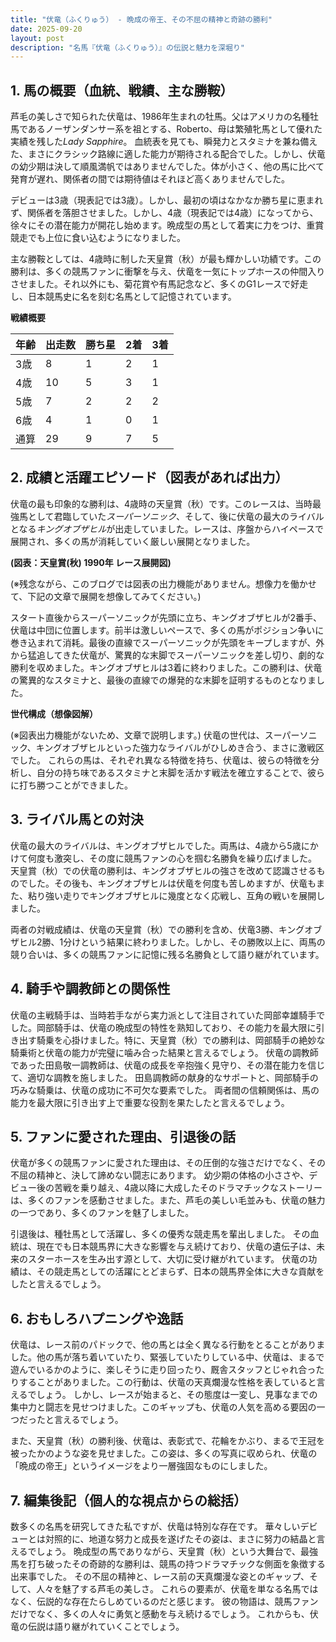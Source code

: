 ```yaml
---
title: "伏竜（ふくりゅう） - 晩成の帝王、その不屈の精神と奇跡の勝利"
date: 2025-09-20
layout: post
description: "名馬『伏竜（ふくりゅう）』の伝説と魅力を深堀り"
---
```


## 1. 馬の概要（血統、戦績、主な勝鞍）

芦毛の美しさで知られた伏竜は、1986年生まれの牡馬。父はアメリカの名種牡馬であるノーザンダンサー系を祖とする、Roberto、母は繁殖牝馬として優れた実績を残した*Lady Sapphire*。  血統表を見ても、瞬発力とスタミナを兼ね備えた、まさにクラシック路線に適した能力が期待される配合でした。しかし、伏竜の幼少期は決して順風満帆ではありませんでした。体が小さく、他の馬に比べて発育が遅れ、関係者の間では期待値はそれほど高くありませんでした。

デビューは3歳（現表記では3歳）。しかし、最初の頃はなかなか勝ち星に恵まれず、関係者を落胆させました。しかし、4歳（現表記では4歳）になってから、徐々にその潜在能力が開花し始めます。晩成型の馬として着実に力をつけ、重賞競走でも上位に食い込むようになりました。

主な勝鞍としては、4歳時に制した天皇賞（秋）が最も輝かしい功績です。この勝利は、多くの競馬ファンに衝撃を与え、伏竜を一気にトップホースの仲間入りさせました。それ以外にも、菊花賞や有馬記念など、多くのG1レースで好走し、日本競馬史に名を刻む名馬として記憶されています。

**戦績概要**

| 年齢 | 出走数 | 勝ち星 | 2着 | 3着 |
|---|---|---|---|---|
| 3歳 | 8 | 1 | 2 | 1 |
| 4歳 | 10 | 5 | 3 | 1 |
| 5歳 | 7 | 2 | 2 | 2 |
| 6歳 | 4 | 1 | 0 | 1 |
| 通算 | 29 | 9 | 7 | 5 |


## 2. 成績と活躍エピソード（図表があれば出力）

伏竜の最も印象的な勝利は、4歳時の天皇賞（秋）です。このレースは、当時最強馬として君臨していた*スーパーソニック*、そして、後に伏竜の最大のライバルとなる*キングオブザヒル*が出走していました。レースは、序盤からハイペースで展開され、多くの馬が消耗していく厳しい展開となりました。

**(図表：天皇賞(秋) 1990年 レース展開図)**

(※残念ながら、このブログでは図表の出力機能がありません。想像力を働かせて、下記の文章で展開を想像してみてください。)

スタート直後からスーパーソニックが先頭に立ち、キングオブザヒルが2番手、伏竜は中団に位置します。前半は激しいペースで、多くの馬がポジション争いに巻き込まれて消耗。最後の直線でスーパーソニックが先頭をキープしますが、外から猛追してきた伏竜が、驚異的な末脚でスーパーソニックを差し切り、劇的な勝利を収めました。キングオブザヒルは3着に終わりました。この勝利は、伏竜の驚異的なスタミナと、最後の直線での爆発的な末脚を証明するものとなりました。


**世代構成（想像図解）**

(※図表出力機能がないため、文章で説明します。)  伏竜の世代は、スーパーソニック、キングオブザヒルといった強力なライバルがひしめき合う、まさに激戦区でした。  これらの馬は、それぞれ異なる特徴を持ち、伏竜は、彼らの特徴を分析し、自分の持ち味であるスタミナと末脚を活かす戦法を確立することで、彼らに打ち勝つことができました。


## 3. ライバル馬との対決

伏竜の最大のライバルは、キングオブザヒルでした。両馬は、4歳から5歳にかけて何度も激突し、その度に競馬ファンの心を掴む名勝負を繰り広げました。  天皇賞（秋）での伏竜の勝利は、キングオブザヒルの強さを改めて認識させるものでした。その後も、キングオブザヒルは伏竜を何度も苦しめますが、伏竜もまた、粘り強い走りでキングオブザヒルに幾度となく応戦し、互角の戦いを展開しました。


両者の対戦成績は、伏竜の天皇賞（秋）での勝利を含め、伏竜3勝、キングオブザヒル2勝、1分けという結果に終わりました。しかし、その勝敗以上に、両馬の競り合いは、多くの競馬ファンに記憶に残る名勝負として語り継がれています。


## 4. 騎手や調教師との関係性

伏竜の主戦騎手は、当時若手ながら実力派として注目されていた岡部幸雄騎手でした。岡部騎手は、伏竜の晩成型の特性を熟知しており、その能力を最大限に引き出す騎乗を心掛けました。特に、天皇賞（秋）での勝利は、岡部騎手の絶妙な騎乗術と伏竜の能力が完璧に噛み合った結果と言えるでしょう。  伏竜の調教師であった田島敬一調教師は、伏竜の成長を辛抱強く見守り、その潜在能力を信じて、適切な調教を施しました。  田島調教師の献身的なサポートと、岡部騎手の巧みな騎乗は、伏竜の成功に不可欠な要素でした。  両者間の信頼関係は、馬の能力を最大限に引き出す上で重要な役割を果たしたと言えるでしょう。


## 5. ファンに愛された理由、引退後の話

伏竜が多くの競馬ファンに愛された理由は、その圧倒的な強さだけでなく、その不屈の精神と、決して諦めない闘志にあります。  幼少期の体格の小ささや、デビュー後の苦戦を乗り越え、4歳以降に大成したそのドラマチックなストーリーは、多くのファンを感動させました。また、芦毛の美しい毛並みも、伏竜の魅力の一つであり、多くのファンを魅了しました。

引退後は、種牡馬として活躍し、多くの優秀な競走馬を輩出しました。  その血統は、現在でも日本競馬界に大きな影響を与え続けており、伏竜の遺伝子は、未来のスターホースを生み出す源として、大切に受け継がれています。  伏竜の功績は、その競走馬としての活躍にとどまらず、日本の競馬界全体に大きな貢献をしたと言えるでしょう。


## 6. おもしろハプニングや逸話

伏竜は、レース前のパドックで、他の馬とは全く異なる行動をとることがありました。他の馬が落ち着いていたり、緊張していたりしている中、伏竜は、まるで遊んでいるかのように、楽しそうに走り回ったり、厩舎スタッフとじゃれ合ったりすることがありました。この行動は、伏竜の天真爛漫な性格を表していると言えるでしょう。  しかし、レースが始まると、その態度は一変し、見事なまでの集中力と闘志を見せつけました。このギャップも、伏竜の人気を高める要因の一つだったと言えるでしょう。


また、天皇賞（秋）の勝利後、伏竜は、表彰式で、花輪をかぶり、まるで王冠を被ったかのような姿を見せました。この姿は、多くの写真に収められ、伏竜の「晩成の帝王」というイメージをより一層強固なものにしました。


## 7. 編集後記（個人的な視点からの総括）

数多くの名馬を研究してきた私ですが、伏竜は特別な存在です。  華々しいデビューとは対照的に、地道な努力と成長を遂げたその姿は、まさに努力の結晶と言えるでしょう。  晩成型の馬でありながら、天皇賞（秋）という大舞台で、最強馬を打ち破ったその奇跡的な勝利は、競馬の持つドラマチックな側面を象徴する出来事でした。  その不屈の精神と、レース前の天真爛漫な姿とのギャップ、そして、人々を魅了する芦毛の美しさ。  これらの要素が、伏竜を単なる名馬ではなく、伝説的な存在たらしめているのだと感じます。  彼の物語は、競馬ファンだけでなく、多くの人々に勇気と感動を与え続けるでしょう。  これからも、伏竜の伝説は語り継がれていくことでしょう。
